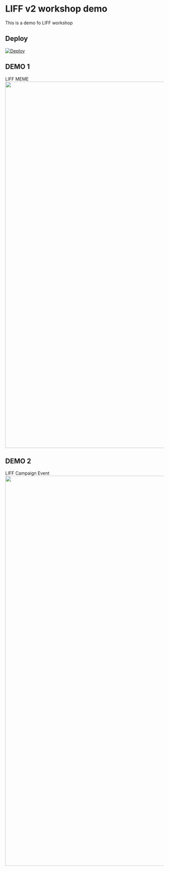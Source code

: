 # LIFF v2 workshop demo

This is a demo fo LIFF workshop

## Deploy

[![Deploy](https://www.herokucdn.com/deploy/button.svg)](https://heroku.com/deploy?template=https://github.com/cichien/liff-workshop-demo)

## DEMO 1
LIFF MEME
<img width="1161" src="https://user-images.githubusercontent.com/3030051/95953021-ca93d280-0e2b-11eb-9873-3711030e4816.png">

## DEMO 2
LIFF Campaign Event 
<img width="1236" src="https://user-images.githubusercontent.com/3030051/95952929-a1734200-0e2b-11eb-994e-9850359e622c.png">

